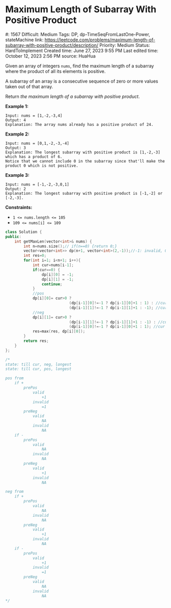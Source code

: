 # Maximum Length of Subarray With Positive Product

#: 1567
Difficult: Medium
Tags: DP, dp-TimeSeqFromLastOne-Power, stateMachine
link: https://leetcode.com/problems/maximum-length-of-subarray-with-positive-product/description/
Priority: Medium
Status: HardToImplement
Created time: June 27, 2023 9:55 PM
Last edited time: October 12, 2023 2:56 PM
source: HuaHua

Given an array of integers `nums`, find the maximum length of a subarray where the product of all its elements is positive.

A subarray of an array is a consecutive sequence of zero or more values taken out of that array.

Return *the maximum length of a subarray with positive product*.

**Example 1:**

```
Input: nums = [1,-2,-3,4]
Output: 4
Explanation: The array nums already has a positive product of 24.

```

**Example 2:**

```
Input: nums = [0,1,-2,-3,-4]
Output: 3
Explanation: The longest subarray with positive product is [1,-2,-3] which has a product of 6.
Notice that we cannot include 0 in the subarray since that'll make the product 0 which is not positive.
```

**Example 3:**

```
Input: nums = [-1,-2,-3,0,1]
Output: 2
Explanation: The longest subarray with positive product is [-1,-2] or [-2,-3].

```

**Constraints:**

- `1 <= nums.length <= 105`
- `109 <= nums[i] <= 109`

```cpp
class Solution {
public:
    int getMaxLen(vector<int>& nums) {
        int n=nums.size();// if(n==0) {return 0;}
        vector<vector<int>> dp(n+1, vector<int>(2,-1));//-1: invalid, 0:pos, 1:neg
        int res=0;
        for(int i=1; i<n+1; i++){
            int cur=nums[i-1];
            if(cur==0) {
                dp[i][0] = -1;
                dp[i][1] = -1;
                continue;
            }
            //pos
            dp[i][0]= cur>0 ?
                            (dp[i-1][0]!=-1 ? dp[i-1][0]+1 : 1) : //cur is +
                            (dp[i-1][1]!=-1 ? dp[i-1][1]+1 : -1); //cur is -
            //neg
            dp[i][1]= cur>0 ?
                            (dp[i-1][1]!=-1 ? dp[i-1][1]+1 : -1) : //cur is +
                            (dp[i-1][0]!=-1 ? dp[i-1][0]+1 : 1); //cur is -
            res=max(res, dp[i][0]);
        }
        return res;
    }
};

/*
state: till cur, neg, longest
state: till cur, pos, longest

pos from
    if +
        prePos
            valid
                +1
            invalid
                =1
        preNeg
            valid
                NA
            invalid
                NA
    if -
        prePos
            valid
                NA
            invalid
                NA
        preNeg
            valid
                +1
            invalid
                NA

neg from
    if +
        prePos
            valid
                NA
            invalid
                NA
        preNeg
            valid
                +1
            invalid
                NA
    if -
        prePos
            valid
                +1
            invalid
                =1
        preNeg
            valid
                NA
            invalid
                NA
*/
```